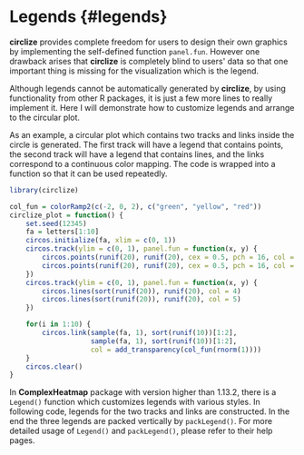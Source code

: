 


# Legends {#legends}



**circlize** provides complete freedom for users to design their own graphics
by implementing the self-defined function `panel.fun`. However one drawback
arises that **circlize** is completely blind to users' data so that one
important thing is missing for the visualization which is the legend.

Although legends cannot be automatically generated by **circlize**, by using
functionality from other R packages, it is just a few more lines to really
implement it. Here I will demonstrate how to customize legends and arrange to
the circular plot.

As an example, a circular plot which contains two tracks and links inside the
circle is generated. The first track will have a legend that contains points,
the second track will have a legend that contains lines, and the links
correspond to a continuous color mapping. The code is wrapped into a function
so that it can be used repeatedly.


```r
library(circlize)

col_fun = colorRamp2(c(-2, 0, 2), c("green", "yellow", "red"))
circlize_plot = function() {
    set.seed(12345)
    fa = letters[1:10]
    circos.initialize(fa, xlim = c(0, 1))
    circos.track(ylim = c(0, 1), panel.fun = function(x, y) {
        circos.points(runif(20), runif(20), cex = 0.5, pch = 16, col = 2)
        circos.points(runif(20), runif(20), cex = 0.5, pch = 16, col = 3)
    })
    circos.track(ylim = c(0, 1), panel.fun = function(x, y) {
        circos.lines(sort(runif(20)), runif(20), col = 4)
        circos.lines(sort(runif(20)), runif(20), col = 5)
    })

    for(i in 1:10) {
        circos.link(sample(fa, 1), sort(runif(10))[1:2], 
                    sample(fa, 1), sort(runif(10))[1:2],
                    col = add_transparency(col_fun(rnorm(1))))
    }
    circos.clear()
}
```

In **ComplexHeatmap** package with version higher than 1.13.2, there is a
`Legend()` function which customizes legends with various styles. In following
code, legends for the two tracks and links are constructed. In the end the
three legends are packed vertically by `packLegend()`. For more detailed usage
of `Legend()` and `packLegend()`, please refer to their help pages.













